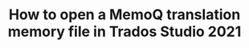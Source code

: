 ---
layout: default
title: How to open a MemoQ translation memory file in Trados Studio 2021
parent: MemoQ files in Trados Studio 2021
grand_parent: User guide
nav_order: 3
---